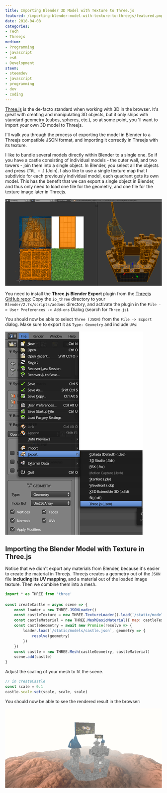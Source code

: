 ```yaml
---
title: Importing Blender 3D Model with Texture to Three.js
featured: /importing-blender-model-with-texture-to-threejs/featured.png
date: 2018-04-08
categories:
- Tech
- Threejs
medium:
- Programming
- javascript
- es6
- Development
steem:
- steemdev
- javascript
- programming
- dev
- coding
---
```


[Three.js](https://threejs.org/) is the de-facto standard when working with 3D in the browser.
It's great with creating and manipulating 3D objects, but it only ships with standard geometry (cubes, spheres, etc.), so at some point, you 'll want to import your own 3D model to Threejs.

I'll walk you through the process of exporting the model in Blender to a Threejs compatible JSON format, and importing it correctly in Threejs with its texture.

I like to bundle several models directly within Blender to a single one. So if you have a castle consisting of individual models - the outer wall, and two towers - join them into a single object. In Blender, you select all the objects and press `CTRL + J` (Join). I also like to use a single texture map that I subdivide for each previously individual model, each quadrant gets its own model. This has the benefit that we can export a single object in Blender, and thus only need to load one file for the geometry, and one file for the texture image later in Threejs.

![Blender Threejs](./featured.png)

You need to install the **Three.js Blender Export** plugin from the [Threejs GitHub repo](https://github.com/mrdoob/three.js/tree/dev/utils/exporters/blender):
Copy the `io_three` directory to your `Blender/2.7x/scripts/addons` directory, and activate the plugin in the `File -> User Preferences -> Add-ons` Dialog (search for `Three.js`).

You should now be able to select `Three (JSON)` from the `File -> Export` dialog. Make sure to export it as `Type: Geometry` and include `UVs`:

![Blender Threejs Export Dialog](./export-dialog.png)

## Importing the Blender Model with Texture in Three.js
Notice that we didn't export any materials from Blender, because it's easier to create the material in Threejs.
Threejs creates a geometry out of the `JSON` file **including its UV mapping**, and a material out of the loaded image texture.
Then we combine them into a mesh.

```js
import * as THREE from 'three'

const createCastle = async scene => {
    const loader = new THREE.JSONLoader()
    const castleTexture = new THREE.TextureLoader().load(`/static/models/castle_texture.jpg`)
    const castleMaterial = new THREE.MeshBasicMaterial({ map: castleTexture })
    const castleGeometry = await new Promise(resolve => {
        loader.load(`/static/models/castle.json`, geometry => {
            resolve(geometry)
        })
    })
    const castle = new THREE.Mesh(castleGeometry, castleMaterial)
    scene.add(castle)
}
```

Adjust the scaling of your mesh to fit the scene.
```js
// in createCastle
const scale = 0.1
castle.scale.set(scale, scale, scale)
```

You should now be able to see the rendered result in the browser:

![Blender Threejs Browser](./browser.png)
